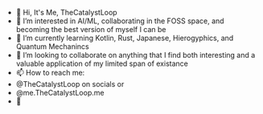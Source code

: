 - 🔁 Hi, It's Me, TheCatalystLoop
- 👀 I’m interested in AI/ML, collaborating in the FOSS space, and becoming the best version of myself I can be
- 🌱 I’m currently learning Kotlin, Rust, Japanese, Hierogyphics, and Quantum Mechanincs
- 💞️ I’m looking to collaborate on anything that I find both interesting and a valuable application of my limited span of existance
- 📫 How to reach me:
- @TheCatalystLoop on socials or
- @me.TheCatalystLoop.me
- 🔁

<!---
TheCatalystLoop/TheCatalystLoop is a ✨ special ✨ repository because its `README.md` (this file) appears on your GitHub profile.
You can click the Preview link to take a look at your changes.
--->
